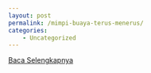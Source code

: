 ```yaml
---
layout: post
permalink: /mimpi-buaya-terus-menerus/
categories:
    - Uncategorized
---
```


[Baca Selengkapnya](/10)
